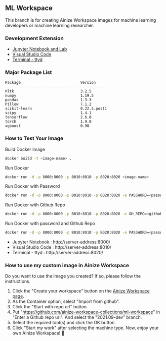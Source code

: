 ## ML Workspace
This branch is for creating Ainize Workspace images for machine learning developers or machine learning researcher.

### Development Extension
- [Jupyter Notebook and Lab](https://jupyter.org/)
- [Visual Studio Code](https://github.com/cdr/code-server)
- [Terminal - ttyd](https://github.com/tsl0922/ttyd)

### Major Package List
```
Package                           Version
--------------------------------- ------------
nltk                              3.2.5
numpy                             1.19.5
pandas                            1.3.3
Pillow                            7.1.2
scikit-learn                      0.22.2.post1
scipy                             1.4.1
tensorflow                        2.6.0
torch                             1.9.0
xgboost                           0.90
```

### How to Test Your Image
Build Docker Image
```bash
docker build -t <image-name> .
```
Run Docker
```bash
docker run -d -p 8000:8000 -p 8010:8010 -p 8020:8020 <image-name>
```
Run Docker with Password
```bash
docker run -d -p 8000:8000 -p 8010:8010 -p 8020:8020 -e PASSWORD=<password> <image-name>
```
Run Docker with Github Repo
```bash
docker run -d -p 8000:8000 -p 8010:8010 -p 8020:8020 -e GH_REPO=<github-repo> <image-name>
```
Run Docker with password and Github Repo
```bash
docker run -d -p 8000:8000 -p 8010:8010 -p 8020:8020 -e PASSWORD=<password> -e GH_REPO=<github-repo> <image-name>
```

* Jupyter Notebook : http://server-address:8000/
* Visual Studio Code : http://server-address:8010/
* Terminal - ttyd : http://server-address:8020/

### How to use my custom image in Ainize Workspace
Do you want to use the image you created? If so, please follow the instructions.
1. Click the "Create your workspace" button on the [Ainize Workspace page](https://ainize.ai/workspace).
2. As the Container option, select "Import from github".
3. Click the "Start with repo url" button.
4. Put "https://github.com/ainize-workspace-collections/ml-workspace" in "Enter a Github repo url". And select the "2021.09-dev" branch.
5. Select the required tool(s) and click the OK button.
6. Click "Start my work" after selecting the machine type.
Now, enjoy your own Ainize Workspace! 🎉